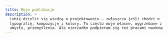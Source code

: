 ```yaml
---
title: Moje publikacje
description: >
  Lubię dzielić się wiedzą o projektowaniu – zwłaszcza jeśli chodzi o
  typografię, kompozycję i kolory. To często moje własne, wygrzebane z czeluści
  umysłu, przemyślenia. Ale nierzadko podpieram się też pracami naukowymi.
---
```


